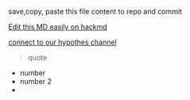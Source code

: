 save,copy, paste this file content to repo and commit

[Edit this MD easily on hackmd](https://hackmd.io/@thisgate/HJ9FJWsyH)

[connect to our hypothes channel](https://hyp.is/yb-kvpSJEem2BLtmLMzhiQ/aws.amazon.com/what-is-aws/)

> quote
> 

* number 
* number 2
* 
